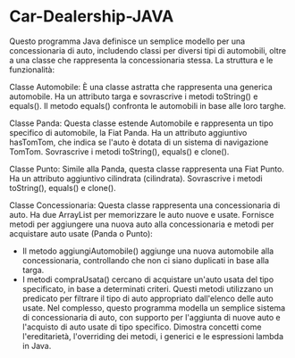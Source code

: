 # Car-Dealership-JAVA
Questo programma Java definisce un semplice modello per una concessionaria di auto, includendo classi per diversi tipi di automobili, oltre a una classe che rappresenta la concessionaria stessa.
La struttura e le funzionalità:

Classe Automobile: È una classe astratta che rappresenta una generica automobile. Ha un attributo targa e sovrascrive i metodi toString() e equals(). Il metodo equals() confronta le automobili in base alle loro targhe.

Classe Panda: Questa classe estende Automobile e rappresenta un tipo specifico di automobile, la Fiat Panda. Ha un attributo aggiuntivo hasTomTom, che indica se l'auto è dotata di un sistema di navigazione TomTom. Sovrascrive i metodi toString(), equals() e clone().

Classe Punto: Simile alla Panda, questa classe rappresenta una Fiat Punto. Ha un attributo aggiuntivo cilindrata (cilindrata). Sovrascrive i metodi toString(), equals() e clone().

Classe Concessionaria: Questa classe rappresenta una concessionaria di auto. Ha due ArrayList per memorizzare le auto nuove e usate. Fornisce metodi per aggiungere una nuova auto alla concessionaria e metodi per acquistare auto usate (Panda o Punto):
- Il metodo aggiungiAutomobile() aggiunge una nuova automobile alla concessionaria, controllando che non ci siano duplicati in base alla targa.
- I metodi compraUsata() cercano di acquistare un'auto usata del tipo specificato, in base a determinati criteri. Questi metodi utilizzano un predicato per filtrare il tipo di auto appropriato dall'elenco delle auto usate.
Nel complesso, questo programma modella un semplice sistema di concessionaria di auto, con supporto per l'aggiunta di nuove auto e l'acquisto di auto usate di tipo specifico. Dimostra concetti come l'ereditarietà, l'overriding dei metodi, i generici e le espressioni lambda in Java.
